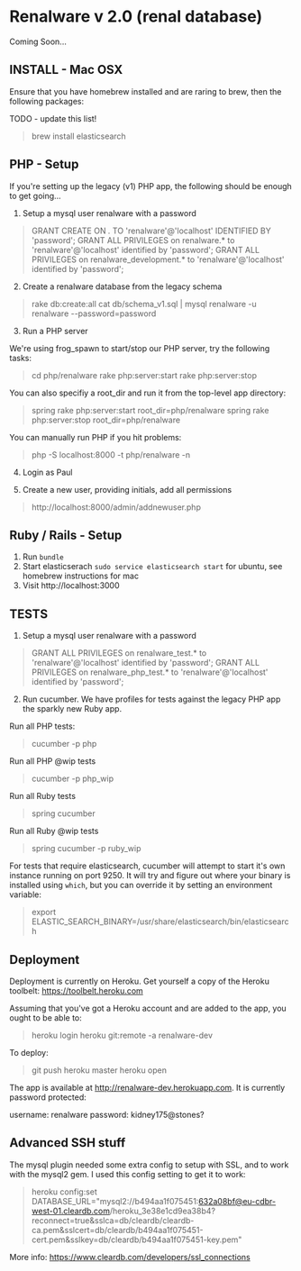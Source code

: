 Renalware v 2.0 (renal database)
============

Coming Soon...

INSTALL - Mac OSX
-------

Ensure that you have homebrew installed and are raring to brew,
then the following packages:

TODO - update this list!

> brew install elasticsearch

PHP - Setup
-----------

If you're setting up the legacy (v1) PHP app, the following should be enough to get going...

1. Setup a mysql user renalware with a password

> GRANT CREATE ON *.* TO 'renalware'@'localhost' IDENTIFIED BY 'password';
> GRANT ALL PRIVILEGES on renalware.* to 'renalware'@'localhost' identified by 'password';
> GRANT ALL PRIVILEGES on renalware_development.* to 'renalware'@'localhost' identified by 'password';

2. Create a renalware database from the legacy schema

> rake db:create:all
> cat db/schema_v1.sql | mysql renalware -u renalware --password=password

3. Run a PHP server

We're using frog_spawn to start/stop our PHP server, try the following tasks:

> cd php/renalware
> rake php:server:start
> rake php:server:stop

You can also specifiy a root_dir and run it from the top-level app directory:

> spring rake php:server:start root_dir=php/renalware
> spring rake php:server:stop root_dir=php/renalware

You can manually run PHP if you hit problems:

> php -S localhost:8000 -t php/renalware -n

4. Login as Paul

5. Create a new user, providing initials, add all permissions

> http://localhost:8000/admin/addnewuser.php

Ruby / Rails - Setup
--------------------

1. Run `bundle`
2. Start elasticserach `sudo service elasticsearch start` for ubuntu, see homebrew
instructions for mac
3. Visit http://localhost:3000

TESTS
-----

1. Setup a mysql user renalware with a password

> GRANT ALL PRIVILEGES on renalware_test.* to 'renalware'@'localhost' identified by 'password';
> GRANT ALL PRIVILEGES on renalware_php_test.* to 'renalware'@'localhost' identified by 'password';

2. Run cucumber. We have profiles for tests against the legacy PHP app the sparkly new Ruby app.

Run all PHP tests:

> cucumber -p php

Run all PHP @wip tests

> cucumber -p php_wip

Run all Ruby tests

> spring cucumber

Run all Ruby @wip tests

> spring cucumber -p ruby_wip

For tests that require elasticsearch, cucumber will attempt to start it's own
instance running on port 9250. It will try and figure out where your binary is
installed using `which`, but you can override it by setting an environment
variable:

> export ELASTIC_SEARCH_BINARY=/usr/share/elasticsearch/bin/elasticsearch

Deployment
----------

Deployment is currently on Heroku. Get yourself a copy of the Heroku toolbelt: https://toolbelt.heroku.com

Assuming that you've got a Heroku account and are added to the app, you ought to
be able to:

> heroku login
> heroku git:remote -a renalware-dev

To deploy:
> git push heroku master
> heroku open

The app is available at http://renalware-dev.herokuapp.com. It is currently password protected:

username: renalware
password: kidney175@stones?

Advanced SSH stuff
------------------

The mysql plugin needed some extra config to setup with SSL, and to work with the
mysql2 gem. I used this config setting to get it to work:

> heroku config:set DATABASE_URL="mysql2://b494aa1f075451:632a08bf@eu-cdbr-west-01.cleardb.com/heroku_3e38e1cd9ea38b4?reconnect=true&sslca=db/cleardb/cleardb-ca.pem&sslcert=db/cleardb/b494aa1f075451-cert.pem&sslkey=db/cleardb/b494aa1f075451-key.pem"

More info:
https://www.cleardb.com/developers/ssl_connections
